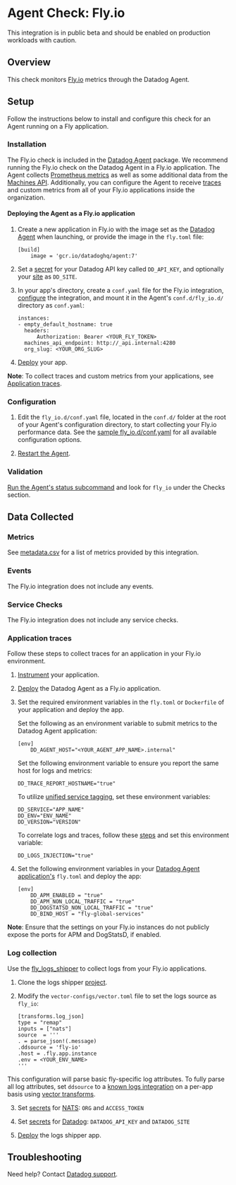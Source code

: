 # Agent Check: Fly.io

<div class="alert alert-warning">
This integration is in public beta and should be enabled on production workloads with caution.
</div>

## Overview

This check monitors [Fly.io][1] metrics through the Datadog Agent.

## Setup

Follow the instructions below to install and configure this check for an Agent running on a Fly application.

### Installation

The Fly.io check is included in the [Datadog Agent][2] package. We recommend running the Fly.io check on the Datadog Agent in a Fly.io application. The Agent collects [Prometheus metrics][19] as well as some additional data from the [Machines API][20]. Additionally, you can configure the Agent to receive [traces](#Application-Traces) and custom metrics from all of your Fly.io applications inside the organization.

#### Deploying the Agent as a Fly.io application

1. Create a new application in Fly.io with the image set as the [Datadog Agent][15] when launching, or provide the image in the `fly.toml` file:

    ```
    [build]
        image = 'gcr.io/datadoghq/agent:7'
    ```

2. Set a [secret][17] for your Datadog API key called `DD_API_KEY`, and optionally your [site][14] as `DD_SITE`.

3. In your app's directory, create a `conf.yaml` file for the Fly.io integration, [configure](#Configuration) the integration, and mount it in the Agent's `conf.d/fly_io.d/` directory as `conf.yaml`:

    ```
    instances:
    - empty_default_hostname: true
      headers:
          Authorization: Bearer <YOUR_FLY_TOKEN>
      machines_api_endpoint: http://_api.internal:4280
      org_slug: <YOUR_ORG_SLUG>
    ```

4. [Deploy][16] your app.

**Note**: To collect traces and custom metrics from your applications, see [Application traces](#Application-traces).

### Configuration

1. Edit the `fly_io.d/conf.yaml` file, located in the `conf.d/` folder at the root of your Agent's configuration directory, to start collecting your Fly.io performance data. See the [sample fly_io.d/conf.yaml][4] for all available configuration options.

2. [Restart the Agent][5].

### Validation

[Run the Agent's status subcommand][6] and look for `fly_io` under the Checks section.

## Data Collected

### Metrics

See [metadata.csv][7] for a list of metrics provided by this integration.

### Events

The Fly.io integration does not include any events.

### Service Checks

The Fly.io integration does not include any service checks.

### Application traces

Follow these steps to collect traces for an application in your Fly.io environment.

1. [Instrument][12] your application.
2. [Deploy](#deploying-the-agent-as-a-flyio-application) the Datadog Agent as a Fly.io application.
3. Set the required environment variables in the `fly.toml` or `Dockerfile` of your application and deploy the app.

    Set the following as an environment variable to submit metrics to the Datadog Agent application:
    ```
    [env]
        DD_AGENT_HOST="<YOUR_AGENT_APP_NAME>.internal"

    ```

    Set the following environment variable to ensure you report the same host for logs and metrics:
    ```
    DD_TRACE_REPORT_HOSTNAME="true"
    ```

    To utilize [unified service tagging][13], set these environment variables:
    ```
    DD_SERVICE="APP_NAME"
    DD_ENV="ENV_NAME"
    DD_VERSION="VERSION"
    ```

    To correlate logs and traces, follow these [steps][11] and set this environment variable:
    ```
    DD_LOGS_INJECTION="true"
    ```

4. Set the following environment variables in your [Datadog Agent application's](#Deploying-the-agent-as-a-Fly.io-application) `fly.toml` and deploy the app:

    ```
    [env]
        DD_APM_ENABLED = "true"
        DD_APM_NON_LOCAL_TRAFFIC = "true"
        DD_DOGSTATSD_NON_LOCAL_TRAFFIC = "true"
        DD_BIND_HOST = "fly-global-services"
    ```

**Note**: Ensure that the settings on your Fly.io instances do not publicly expose the ports for APM and DogStatsD, if enabled.

### Log collection

Use the [fly_logs_shipper][10] to collect logs from your Fly.io applications.

1. Clone the logs shipper [project][10].

2. Modify the `vector-configs/vector.toml` file to set the logs source as `fly_io`:

    ```
    [transforms.log_json]
    type = "remap"
    inputs = ["nats"]
    source  = '''
    . = parse_json!(.message)
    .ddsource = 'fly-io'
    .host = .fly.app.instance
    .env = <YOUR_ENV_NAME>
    '''
    ```

This configuration will parse basic fly-specific log attributes. To fully parse all log attributes, set `ddsource` to a [known logs integration][21] on a per-app basis using [vector transforms][22].

3. Set [secrets][17] for [NATS][18]:
`ORG` and `ACCESS_TOKEN`

4. Set [secrets][17] for [Datadog][3]: `DATADOG_API_KEY` and `DATADOG_SITE`

5. [Deploy][6] the logs shipper app.

## Troubleshooting

Need help? Contact [Datadog support][9].


[1]: https://fly.io/
[2]: https://app.datadoghq.com/account/settings/agent/latest
[3]: https://github.com/superfly/fly-log-shipper?tab=readme-ov-file#datadog
[4]: https://github.com/DataDog/integrations-core/blob/master/fly_io/datadog_checks/fly_io/data/conf.yaml.example
[5]: https://docs.datadoghq.com/agent/guide/agent-commands/#start-stop-and-restart-the-agent
[6]: https://docs.datadoghq.com/agent/guide/agent-commands/#agent-status-and-information
[7]: https://github.com/DataDog/integrations-core/blob/master/fly_io/metadata.csv
[8]: https://github.com/DataDog/integrations-core/blob/master/fly_io/assets/service_checks.json
[9]: https://docs.datadoghq.com/help/
[10]: https://github.com/superfly/fly-log-shipper
[11]: https://docs.datadoghq.com/tracing/other_telemetry/connect_logs_and_traces/
[12]: https://docs.datadoghq.com/tracing/trace_collection/#instrumentation-types
[13]: https://docs.datadoghq.com/getting_started/tagging/unified_service_tagging/?tab=docker#configuration-1
[14]: https://docs.datadoghq.com/agent/troubleshooting/site/
[15]: https://console.cloud.google.com/artifacts/docker/datadoghq/us/gcr.io/agent
[16]: https://fly.io/docs/flyctl/deploy/
[17]: https://fly.io/docs/flyctl/secrets/
[18]: https://github.com/superfly/fly-log-shipper?tab=readme-ov-file#nats-source-configuration
[19]: https://fly.io/docs/metrics-and-logs/metrics/#prometheus-on-fly-io
[20]: https://fly.io/docs/machines/api/
[21]: https://docs.datadoghq.com/logs/log_configuration/pipelines/?tab=source#integration-pipeline-library
[22]: https://vector.dev/docs/reference/configuration/transforms/lua/